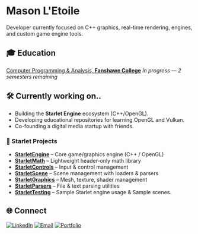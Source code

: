 # Mason L'Etoile
Developer currently focused on C++ graphics, real-time rendering, engines, and custom game engine tools.

## 🎓 Education
[Computer Programming & Analysis, **Fanshawe College**](https://www.fanshawec.ca/programs/cpa3-computer-programming-and-analysis-co-op/current) *In progress — 2 semesters remaining*

## 🛠️ Currently working on..
- Building the **Starlet Engine** ecosystem (C++/OpenGL).
- Developing educational repositories for learning OpenGL and Vulkan.
- Co-founding a digital media startup with friends.

### 🚀 Starlet Projects
- [**StarletEngine**](https://github.com/Masonlet/StarletEngine) – Core game/graphics engine (C++ / OpenGL)
- [**StarletMath**](https://github.com/Masonlet/StarletMath) – Lightweight header-only math library
- [**StarletControls**](https://github.com/Masonlet/StarletControls) – Input & control management
- [**StarletScene**](https://github.com/Masonlet/StarletScene) – Scene management with loaders & parsers
- [**StarletGraphics**](https://github.com/Masonlet/StarletGraphics) – Mesh, texture, shader management
- [**StarletParsers**](https://github.com/Masonlet/StarletParsers) – File & text parsing utilities
- [**StarletTesting**](https://github.com/Masonlet/StarletTesting) – Sample Starlet engine usage & Sample scenes.

## 🌐 Connect
[![LinkedIn](https://img.shields.io/badge/LinkedIn-blue?logo=linkedin&logoColor=white)](https://www.linkedin.com/in/masonletoile)
[![Email](https://img.shields.io/badge/Email-darkgreen?logo=gmail&logoColor=white)](mailto:masonletoile@hotmail.com)
[![Portfolio](https://img.shields.io/badge/Portfolio-black?logo=githubpages&logoColor=white)](https://masonletoile.ca)
